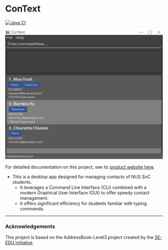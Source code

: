 # ConText

[![Java CI](https://github.com/AY2324S1-CS2103-W14-3/tp/actions/workflows/gradle.yml/badge.svg)](https://github.com/AY2324S1-CS2103-W14-3/tp/actions/workflows/gradle.yml)

![](./docs/images/Ui.png)

For detailed documentation on this project, see its [product website here](https://ay2324s1-cs2103-w14-3.github.io/tp/).


* This is a desktop app designed for managing contacts of NUS SoC students.  
  * It leverages a Command Line Interface (CLI) combined with a modern Graphical User Interface (GUI) to offer speedy contact management. 
  * It offers significant efficiency for students familiar with typing commands. 

---

### Acknowledgements

This project is based on the AddressBook-Level3 project created by the [SE-EDU initiative](https://se-education.org).

